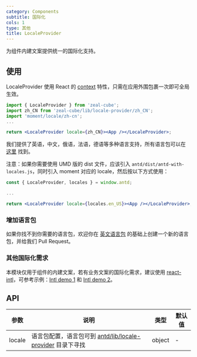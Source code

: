 ```yaml
---
category: Components
subtitle: 国际化
cols: 1
type: 其他
title: LocaleProvider
---
```


为组件内建文案提供统一的国际化支持。

## 使用

LocaleProvider 使用 React 的 [context](https://facebook.github.io/react/docs/context.html) 特性，只需在应用外围包裹一次即可全局生效。

```jsx
import { LocaleProvider } from 'zeal-cube';
import zh_CN from 'zeal-cube/lib/locale-provider/zh_CN';
import 'moment/locale/zh-cn';
...

return <LocaleProvider locale={zh_CN}><App /></LocaleProvider>;
```

我们提供了英语，中文，俄语，法语，德语等多种语言支持，所有语言包可以在 [这里](https://github.com/ant-design/ant-design/blob/master/components/locale-provider/) 找到。

注意：如果你需要使用 UMD 版的 dist 文件，应该引入 `antd/dist/antd-with-locales.js`，同时引入 moment 对应的 locale，然后按以下方式使用：

```jsx
const { LocaleProvider, locales } = window.antd;

...

return <LocaleProvider locale={locales.en_US}><App /></LocaleProvider>;
```

### 增加语言包

如果你找不到你需要的语言包，欢迎你在 [英文语言包](https://github.com/ant-design/ant-design/blob/master/components/locale-provider/en_US.tsx) 的基础上创建一个新的语言包，并给我们 Pull Request。

### 其他国际化需求

本模块仅用于组件的内建文案，若有业务文案的国际化需求，建议使用 [react-intl](https://github.com/yahoo/react-intl)，可参考示例：[Intl demo 1](http://github.com/ant-design/intl-example) 和 [Intl demo 2](http://yiminghe.me/learning-react/examples/react-intl.html?locale=en-US)。

## API

| 参数 | 说明 | 类型 | 默认值 |
| --- | --- | --- | --- |
| locale | 语言包配置，语言包可到 [antd/lib/locale-provider](http://unpkg.com/antd/lib/locale-provider/) 目录下寻找 | object | - |
